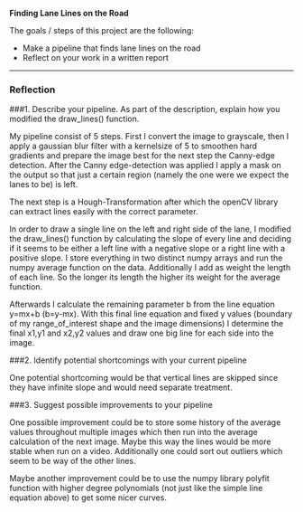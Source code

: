 **Finding Lane Lines on the Road**

The goals / steps of this project are the following:
* Make a pipeline that finds lane lines on the road
* Reflect on your work in a written report

---

### Reflection

###1. Describe your pipeline. As part of the description, explain how you modified the draw_lines() function.

My pipeline consist of 5 steps. First I convert the image to grayscale, then I apply a gaussian blur filter with a kernelsize of 5 to smoothen hard gradients and prepare the image best for the next step the Canny-edge detection.
After the Canny edge-detection was applied I apply a mask on the output so that just a certain region (namely the one were we expect the lanes to be) is left.

The next step is a Hough-Transformation after which the openCV library can extract lines easily with the correct parameter.

In order to draw a single line on the left and right side of the lane, I modified the draw_lines() function by calculating the slope of every line and deciding if it seems to be either a left line with a negative slope or a right line with a positive slope. I store everything in two distinct numpy arrays and run the numpy average function on the data. Additionally I add as weight the length of each line. So the longer its length the higher its weight for the average function.

Afterwards I calculate the remaining parameter b from the line equation y=mx+b (b=y-mx). With this final line equation and fixed y values (boundary of my range_of_interest shape and the image dimensions) I determine the final x1,y1 and x2,y2 values and draw one big line for each side into the image.


###2. Identify potential shortcomings with your current pipeline

One potential shortcoming would be that vertical lines are skipped since they have infinite slope and would need separate treatment.


###3. Suggest possible improvements to your pipeline

One possible improvement could be to store some history of the average values throughout multiple images which then run into the average calculation of the next image. Maybe this way the lines would be more stable when run on a video. Additionally one could sort out outliers which seem to be way of the other lines.

Maybe another improvement could be to use the numpy library polyfit function with higher degree polynomials (not just like the simple line equation above) to get some nicer curves.

